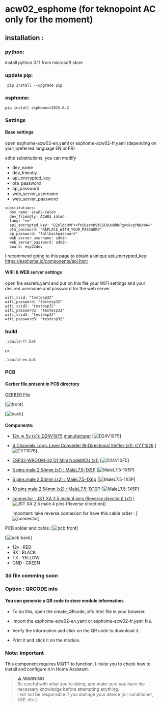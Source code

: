 # acw02_esphome (for teknopoint AC only for the moment)

## installation : 
### python:
install python 3.11 from microsoft store

### update pip:
```
 pip install --upgrade pip
```

### esphome:
```
pip install esphome==2025.6.3
```

### Settings
#### Base settings
open esphome-acw02-en.yaml or esphome-acw02-fr.yaml (depending on your preferred language EN or FR)

edite substitutions, you can modify 
 - dev_name
 - dev_friendly
 - api_encrypted_key
 - ota_password
 - ap_password
 - web_server_username
 - web_server_password

```
substitutions:
  dev_name: acw02-salon
  dev_friendly: ACW02 salon
  lang: "en"
  api_encrypted_key: "D2oldc0VP++fni6src89tCSC0UwBhNPgyc8vgYN8/mA="
  ota_password: "REPLACE_WITH_YOUR_PASSWORD"
  ap_password: "fallbackpassword"
  web_server_username: admin
  web_server_password: admin
  board: esp32dev
```

I recommend going to this page to obtain a unique api_encrypted_key:
https://esphome.io/components/api.html

#### WIFI & WEB server settings
open file secrets.yaml and put on this file your WIFI settings and your desired username and password for the web server
```
wifi_ssid: "testesp32"
wifi_password: "testesp32"
wifi_ssid2: "testesp32"
wifi_password2: "testesp32"
wifi_ssid3: "testesp32"
wifi_password3: "testesp32"
```

### build 
```
.\build-fr.bat
```

or 

```
.\build-en.bat
```

### PCB
#### Gerber file présent in PCB directory
[GERBER File](PCB/Gerber_climEspHome_esp32_d1_mini_PCB_climEspHome_esp32_d1_mini_2025-07-03.zip)

[![front](PCB/images/pcb/front.PNG)]

[![back](PCB/images/pcb/back.PNG)]

#### Components: 
- [12v => 5v (x1): D24V10F5](https://shop.mchobby.be/fr/regulateurs/554--regul-5v-1a-step-down-d24v10f5-3232100005549-pololu.html) [manufacturer](https://www.pololu.com/product/2831)
  [![D24V10F5](PCB/images/components/D24V10F5.PNG)]
- [4 Channels Logic Level Converter Bi-Directional Shifter (x1): CYT1076](https://amzn.eu/d/2MhG08s)
  [![CYT1076](PCB/images/components/4%20Channels%20Logic%20Level%20Converter%20Bi-Directional%20Shifter.PNG)]
- [ESP32-WROOM-32 D1 Mini NodeMCU (x1)](https://amzn.eu/d/3mS1B7W)
  [![D24V10F5](PCB/images/components/ESP32-WROOM-32%20D1%20Mini%20NodeMCU.PNG)]
- [5 pins male 2.54mm (x1) : MaleL7.5-1X5P](https://fr.aliexpress.com/item/1005007128029220.html?spm=a2g0o.order_detail.order_detail_item.3.23f47d56yxv1SG&gatewayAdapt=glo2fra)
  [![MaleL7.5-1X5P](PCB/images/components/5%20pin%20male%202.54.PNG)]
- [6 pins male 2.54mm (x2) : MaleL7.5-1X6p](https://fr.aliexpress.com/item/1005007128029220.html?spm=a2g0o.order_detail.order_detail_item.3.23f47d56yxv1SG&gatewayAdapt=glo2fra)
  [![MaleL7.5-1X5P](PCB/images/components/6%20pin%20male%202.54.PNG)]
- [10 pins male 2.54mm (x2) : MaleL7.5-1X10P](https://fr.aliexpress.com/item/1005007128029220.html?spm=a2g0o.order_detail.order_detail_item.3.23f47d56yxv1SG&gatewayAdapt=glo2fra)
  [![MaleL7.5-1X5P](PCB/images/components/10%20pin%20male%202.54.PNG)]
- [connector : JST XA 2.5 male 4 pins (Reverse direction) (x1)](https://www.aliexpress.com/item/1005008857984831.html?spm=a2g0o.cart.0.0.1dbf38daf0fL06&mp=1&pdp_npi=5%40dis%21EUR%21EUR%206.99%21EUR%206.99%21%21EUR%206.99%21%21%21%40210388c917527810571957734e8cea%2112000048990124847%21ct%21FR%211681384252%21%211%210)
  [![JST XA 2.5 male 4 pins (Reverse direction)](PCB/images/components/connector.PNG)]

  Important: take reverse connexion for have this cable order : 
  [![connector](PCB/images/components/connector%202.PNG)]

PCB solder and cable:
[![pcb front](PCB/images/components/pcb%20front.PNG)]

[![pcb back](PCB/images/components/pcb%20back.PNG)]

- 12v : RED
- RX  : BLACK
- TX  : YELLOW
- GND : GREEN

### 3d file comming soon


### Option : QRCODE info
#### You can generate a QR code to store module information.

- To do this, open the create_QRcode_info.html file in your browser.

- Import the esphome-acw02-en.yaml or esphome-acw02-fr.yaml file.

- Verify the information and click on the QR code to download it.

- Print it and stick it on the module.

### Note: important
This component requires MQTT to function. I invite you to check how to install and configure it in Home Assistant.

> ⚠️ **WARNING**  
> Be careful with what you're doing, and make sure you have the necessary knowledge before attempting anything.  
> I will not be responsible if you damage your device (air conditioner, ESP, etc.).
